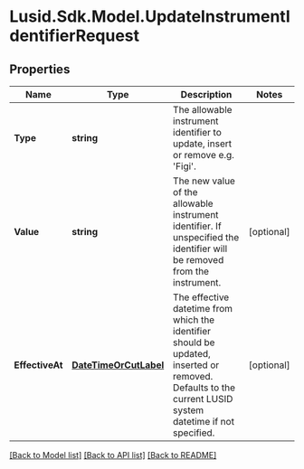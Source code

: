 
# Lusid.Sdk.Model.UpdateInstrumentIdentifierRequest

## Properties

Name | Type | Description | Notes
------------ | ------------- | ------------- | -------------
**Type** | **string** | The allowable instrument identifier to update, insert or remove e.g. &#39;Figi&#39;. | 
**Value** | **string** | The new value of the allowable instrument identifier. If unspecified the identifier will be removed from the instrument. | [optional] 
**EffectiveAt** | [**DateTimeOrCutLabel**](DateTimeOrCutLabel.md) | The effective datetime from which the identifier should be updated, inserted or removed. Defaults to the current LUSID system datetime if not specified. | [optional] 

[[Back to Model list]](../README.md#documentation-for-models)
[[Back to API list]](../README.md#documentation-for-api-endpoints)
[[Back to README]](../README.md)


